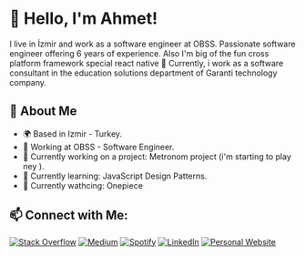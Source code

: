 <!-- Title and Personal Information -->
# 👋 Hello, I'm Ahmet!

I live in İzmir and work as a software engineer at OBSS. Passionate software engineer offering 6 years of experience. 
Also I'm big of the fun cross platform framework special react native 🤘 Currently, i work as a software consultant in the education solutions department of Garanti technology company.

<!-- About Me -->
## 🌟 About Me

- 🌍 Based in  Izmir - Turkey.
- 💼 Working at OBSS - Software Engineer.
- 🚀 Currently working on a project: Metronom project (i'm starting to play ney ).
- 🌱 Currently learning: JavaScript Design Patterns.
- 👒 Currently wathcing: Onepiece 

<!-- Social Media Links -->
## 📫 Connect with Me:
[![Stack Overflow](https://img.shields.io/badge/Stack%20Overflow-Ask%20Me%20Anything-orange)](https://stackoverflow.com/users/6052427)
[![Medium](https://img.shields.io/badge/Medium-Follow-black)](https://medium.com/@ahmeturganci)
[![Spotify](https://img.shields.io/badge/Spotify-Follow-green)](https://open.spotify.com/user/aahmet.272?si=82c60adc91a64c66)
[![LinkedIn](https://img.shields.io/badge/LinkedIn-Connect-blue)](https://linkedin.com/in/ahmet-urganci)
[![Personal Website](https://img.shields.io/badge/Website-Visit-brightgreen)](https://ahmeturganci.github.io/)
